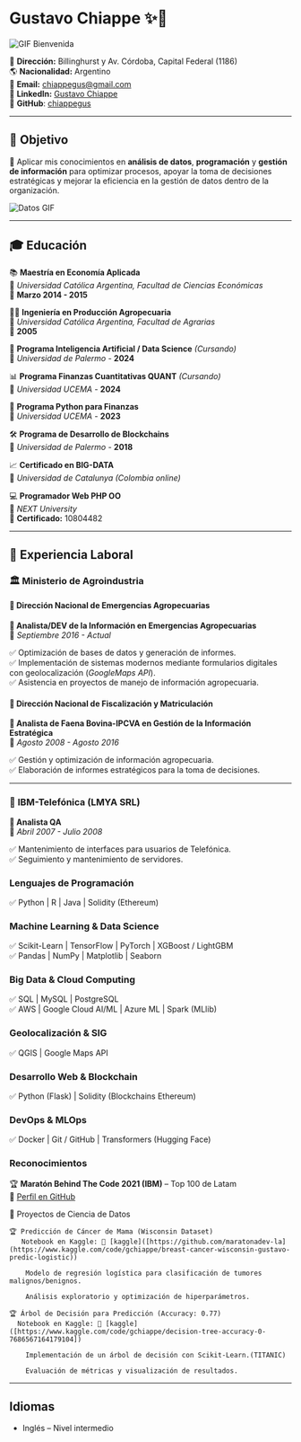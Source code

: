 # Gustavo Chiappe ✨🚀  

![GIF Bienvenida](https://media.giphy.com/media/xT0xeJpnrWC4XWblEk/giphy.gif)  

📍 **Dirección:** Billinghurst y Av. Córdoba, Capital Federal (1186)  
🌎 **Nacionalidad:** Argentino  
📧 **Email:** chiappegus@gmail.com  
🔗 **LinkedIn:** [Gustavo Chiappe](https://www.linkedin.com/in/gustavo-c-9a53059/)  
🐙 **GitHub**: [chiappegus](https://chiappegus.github.io/CV-Gustavo-Chiappe/)  

---

## 🎯 **Objetivo**  

🚀 Aplicar mis conocimientos en **análisis de datos**, **programación** y **gestión de información** para optimizar procesos, apoyar la toma de decisiones estratégicas y mejorar la eficiencia en la gestión de datos dentro de la organización.  

![Datos GIF](https://media.giphy.com/media/3o7TKP9ln2Dr6ze6p2/giphy.gif)  

---

## 🎓 **Educación**  

📚 **Maestría en Economía Aplicada**  
📍 *Universidad Católica Argentina, Facultad de Ciencias Económicas*  
📅 **Marzo 2014 - 2015**  

🧑‍🎓 **Ingeniería en Producción Agropecuaria**  
📍 *Universidad Católica Argentina, Facultad de Agrarias*  
📅 **2005**  

🤖 **Programa Inteligencia Artificial / Data Science** *(Cursando)*  
📍 *Universidad de Palermo* - **2024**  

📊 **Programa Finanzas Cuantitativas QUANT** *(Cursando)*  
📍 *Universidad UCEMA* - **2024**  

🐍 **Programa Python para Finanzas**  
📍 *Universidad UCEMA* - **2023**  

🛠️ **Programa de Desarrollo de Blockchains**  
📍 *Universidad de Palermo* - **2018**  

📈 **Certificado en BIG-DATA**  
📍 *Universidad de Catalunya (Colombia online)*  

💻 **Programador Web PHP OO**  
📍 *NEXT University*  
🔖 **Certificado:** 10804482  

---

## 🏢 **Experiencia Laboral**  

### 🏛️ **Ministerio de Agroindustria**  
#### 📍 Dirección Nacional de Emergencias Agropecuarias  
**🔹 Analista/DEV de la Información en Emergencias Agropecuarias**  
📅 _Septiembre 2016 - Actual_  

✅ Optimización de bases de datos y generación de informes.  
✅ Implementación de sistemas modernos mediante formularios digitales con geolocalización (*GoogleMaps API*).  
✅ Asistencia en proyectos de manejo de información agropecuaria.  

#### 📍 Dirección Nacional de Fiscalización y Matriculación  
**🔹 Analista de Faena Bovina-IPCVA en Gestión de la Información Estratégica**  
📅 _Agosto 2008 - Agosto 2016_  

✅ Gestión y optimización de información agropecuaria.  
✅ Elaboración de informes estratégicos para la toma de decisiones.  

---

### 💾 **IBM-Telefónica (LMYA SRL)**  
**🔹 Analista QA**  
📅 _Abril 2007 - Julio 2008_  

✅ Mantenimiento de interfaces para usuarios de Telefónica.  
✅ Seguimiento y mantenimiento de servidores. 

### **Lenguajes de Programación**  
✅ Python | R | Java | Solidity (Ethereum)  

### **Machine Learning & Data Science**  
✅ Scikit-Learn | TensorFlow | PyTorch | XGBoost / LightGBM  
✅ Pandas | NumPy | Matplotlib | Seaborn  

### **Big Data & Cloud Computing**  
✅ SQL | MySQL | PostgreSQL  
✅ AWS | Google Cloud AI/ML | Azure ML | Spark (MLlib)  

### **Geolocalización & SIG**  
✅ QGIS | Google Maps API  

### **Desarrollo Web & Blockchain**  
✅ Python (Flask) | Solidity (Blockchains Ethereum)  

### **DevOps & MLOps**  
✅ Docker | Git / GitHub | Transformers (Hugging Face)  

### **Reconocimientos**  
🏆 **Maratón Behind The Code 2021 (IBM)** – Top 100 de Latam  
🔗 [Perfil en GitHub](https://github.com/maratonadev-la)  

🔹 Proyectos de Ciencia de Datos

    🏆 Predicción de Cáncer de Mama (Wisconsin Dataset)
       Notebook en Kaggle: 🔗 [kaggle]([https://github.com/maratonadev-la](https://www.kaggle.com/code/gchiappe/breast-cancer-wisconsin-gustavo-predic-logistic))  

        Modelo de regresión logística para clasificación de tumores malignos/benignos.

        Análisis exploratorio y optimización de hiperparámetros.

    🏆 Árbol de Decisión para Predicción (Accuracy: 0.77)
      Notebook en Kaggle: 🔗 [kaggle]([https://www.kaggle.com/code/gchiappe/decision-tree-accuracy-0-7686567164179104])  

        Implementación de un árbol de decisión con Scikit-Learn.(TITANIC)

        Evaluación de métricas y visualización de resultados.

---

## Idiomas  
- Inglés – Nivel intermedio  

